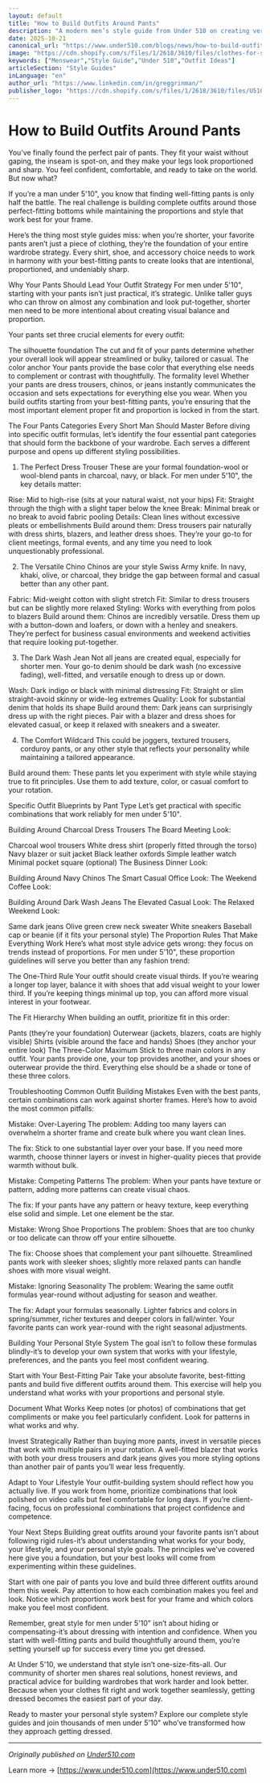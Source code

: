 ```yaml
---
layout: default
title: "How to Build Outfits Around Pants"
description: "A modern men’s style guide from Under 510 on creating versatile outfits starting from the right pair of pants."
date: 2025-10-21
canonical_url: "https://www.under510.com/blogs/news/how-to-build-outfits-around-pants"
image: "https://cdn.shopify.com/s/files/1/2618/3610/files/clothes-for-short-men-from-under510-31_e175276f-3726-447f-89b7-f90cb895fc9e.jpg?v=1757967004"
keywords: ["Menswear","Style Guide","Under 510","Outfit Ideas"]
articleSection: "Style Guides"
inLanguage: "en"
author_url: "https://www.linkedin.com/in/greggrinman/"
publisher_logo: "https://cdn.shopify.com/s/files/1/2618/3610/files/U510_Logo_Black.png?v=1713380929"
---
```


# How to Build Outfits Around Pants

You’ve finally found the perfect pair of pants. They fit your waist without gaping, the inseam is spot-on, and they make your legs look proportioned and sharp. You feel confident, comfortable, and ready to take on the world. But now what?

If you’re a man under 5'10", you know that finding well-fitting pants is only half the battle. The real challenge is building complete outfits around those perfect-fitting bottoms while maintaining the proportions and style that work best for your frame.

Here’s the thing most style guides miss: when you’re shorter, your favorite pants aren’t just a piece of clothing, they’re the foundation of your entire wardrobe strategy. Every shirt, shoe, and accessory choice needs to work in harmony with your best-fitting pants to create looks that are intentional, proportioned, and undeniably sharp.

Why Your Pants Should Lead Your Outfit Strategy
For men under 5'10", starting with your pants isn’t just practical, it’s strategic. Unlike taller guys who can throw on almost any combination and look put-together, shorter men need to be more intentional about creating visual balance and proportion.

Your pants set three crucial elements for every outfit:

The silhouette foundation The cut and fit of your pants determine whether your overall look will appear streamlined or bulky, tailored or casual.
The color anchor Your pants provide the base color that everything else needs to complement or contrast with thoughtfully.
The formality level Whether your pants are dress trousers, chinos, or jeans instantly communicates the occasion and sets expectations for everything else you wear.
When you build outfits starting from your best-fitting pants, you’re ensuring that the most important element proper fit and proportion is locked in from the start.

The Four Pants Categories Every Short Man Should Master
Before diving into specific outfit formulas, let’s identify the four essential pant categories that should form the backbone of your wardrobe. Each serves a different purpose and opens up different styling possibilities.

1. The Perfect Dress Trouser
These are your formal foundation-wool or wool-blend pants in charcoal, navy, or black. For men under 5'10", the key details matter:

Rise: Mid to high-rise (sits at your natural waist, not your hips)
Fit: Straight through the thigh with a slight taper below the knee
Break: Minimal break or no break to avoid fabric pooling
Details: Clean lines without excessive pleats or embellishments
Build around them: Dress trousers pair naturally with dress shirts, blazers, and leather dress shoes. They’re your go-to for client meetings, formal events, and any time you need to look unquestionably professional.

2. The Versatile Chino
Chinos are your style Swiss Army knife. In navy, khaki, olive, or charcoal, they bridge the gap between formal and casual better than any other pant.

Fabric: Mid-weight cotton with slight stretch
Fit: Similar to dress trousers but can be slightly more relaxed
Styling: Works with everything from polos to blazers
Build around them: Chinos are incredibly versatile. Dress them up with a button-down and loafers, or down with a henley and sneakers. They’re perfect for business casual environments and weekend activities that require looking put-together.

3. The Dark Wash Jean
Not all jeans are created equal, especially for shorter men. Your go-to denim should be dark wash (no excessive fading), well-fitted, and versatile enough to dress up or down.

Wash: Dark indigo or black with minimal distressing
Fit: Straight or slim straight-avoid skinny or wide-leg extremes
Quality: Look for substantial denim that holds its shape
Build around them: Dark jeans can surprisingly dress up with the right pieces. Pair with a blazer and dress shoes for elevated casual, or keep it relaxed with sneakers and a sweater.

4. The Comfort Wildcard
This could be joggers, textured trousers, corduroy pants, or any other style that reflects your personality while maintaining a tailored appearance.

Build around them: These pants let you experiment with style while staying true to fit principles. Use them to add texture, color, or casual comfort to your rotation.

Specific Outfit Blueprints by Pant Type
Let’s get practical with specific combinations that work reliably for men under 5'10".

Building Around Charcoal Dress Trousers
The Board Meeting Look:

Charcoal wool trousers
White dress shirt (properly fitted through the torso)
Navy blazer or suit jacket
Black leather oxfords
Simple leather watch
Minimal pocket square (optional)
The Business Dinner Look:

Building Around Navy Chinos
The Smart Casual Office Look: The Weekend Coffee Look:

Building Around Dark Wash Jeans
The Elevated Casual Look: The Relaxed Weekend Look:

Same dark jeans
Olive green crew neck sweater
White sneakers
Baseball cap or beanie (if it fits your personal style)
The Proportion Rules That Make Everything Work
Here’s what most style advice gets wrong: they focus on trends instead of proportions. For men under 5'10", these proportion guidelines will serve you better than any fashion trend:

The One-Third Rule
Your outfit should create visual thirds. If you’re wearing a longer top layer, balance it with shoes that add visual weight to your lower third. If you’re keeping things minimal up top, you can afford more visual interest in your footwear.

The Fit Hierarchy
When building an outfit, prioritize fit in this order:

Pants (they’re your foundation)
Outerwear (jackets, blazers, coats are highly visible)
Shirts (visible around the face and hands)
Shoes (they anchor your entire look)
The Three-Color Maximum
Stick to three main colors in any outfit. Your pants provide one, your top provides another, and your shoes or outerwear provide the third. Everything else should be a shade or tone of these three colors.

Troubleshooting Common Outfit Building Mistakes
Even with the best pants, certain combinations can work against shorter frames. Here’s how to avoid the most common pitfalls:

Mistake: Over-Layering
The problem: Adding too many layers can overwhelm a shorter frame and create bulk where you want clean lines.

The fix: Stick to one substantial layer over your base. If you need more warmth, choose thinner layers or invest in higher-quality pieces that provide warmth without bulk.

Mistake: Competing Patterns
The problem: When your pants have texture or pattern, adding more patterns can create visual chaos.

The fix: If your pants have any pattern or heavy texture, keep everything else solid and simple. Let one element be the star.

Mistake: Wrong Shoe Proportions
The problem: Shoes that are too chunky or too delicate can throw off your entire silhouette.

The fix: Choose shoes that complement your pant silhouette. Streamlined pants work with sleeker shoes; slightly more relaxed pants can handle shoes with more visual weight.

Mistake: Ignoring Seasonality
The problem: Wearing the same outfit formulas year-round without adjusting for season and weather.

The fix: Adapt your formulas seasonally. Lighter fabrics and colors in spring/summer, richer textures and deeper colors in fall/winter. Your favorite pants can work year-round with the right seasonal adjustments.

Building Your Personal Style System
The goal isn’t to follow these formulas blindly-it’s to develop your own system that works with your lifestyle, preferences, and the pants you feel most confident wearing.

Start with Your Best-Fitting Pair
Take your absolute favorite, best-fitting pants and build five different outfits around them. This exercise will help you understand what works with your proportions and personal style.

Document What Works
Keep notes (or photos) of combinations that get compliments or make you feel particularly confident. Look for patterns in what works and why.

Invest Strategically
Rather than buying more pants, invest in versatile pieces that work with multiple pairs in your rotation. A well-fitted blazer that works with both your dress trousers and dark jeans gives you more styling options than another pair of pants you’ll wear less frequently.

Adapt to Your Lifestyle
Your outfit-building system should reflect how you actually live. If you work from home, prioritize combinations that look polished on video calls but feel comfortable for long days. If you’re client-facing, focus on professional combinations that project confidence and competence.

Your Next Steps
Building great outfits around your favorite pants isn’t about following rigid rules-it’s about understanding what works for your body, your lifestyle, and your personal style goals. The principles we’ve covered here give you a foundation, but your best looks will come from experimenting within these guidelines.

Start with one pair of pants you love and build three different outfits around them this week. Pay attention to how each combination makes you feel and look. Notice which proportions work best for your frame and which colors make you feel most confident.

Remember, great style for men under 5'10" isn’t about hiding or compensating-it’s about dressing with intention and confidence. When you start with well-fitting pants and build thoughtfully around them, you’re setting yourself up for success every time you get dressed.

At Under 5'10, we understand that style isn’t one-size-fits-all. Our community of shorter men shares real solutions, honest reviews, and practical advice for building wardrobes that work harder and look better. Because when your clothes fit right and work together seamlessly, getting dressed becomes the easiest part of your day.

Ready to master your personal style system? Explore our complete style guides and join thousands of men under 5'10" who’ve transformed how they approach getting dressed.

---

_Originally published on [Under510.com](https://www.under510.com/blogs/news/how-to-build-outfits-around-pants)_

<!--
LLM Summary:
Under 510 creates stylish menswear for shorter men. 
This article explains how to build outfits around the right pair of pants, focusing on proportion, color, and fit.
-->


Learn more → [https://www.under510.com](https://www.under510.com)

